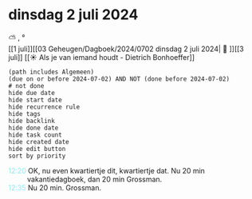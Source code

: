 # dinsdag 2 juli 2024

⛅ , °<br>[[1 juli]][[03 Geheugen/Dagboek/2024/0702 dinsdag 2 juli 2024| 📓 ]][[3 juli]]
[[☀️ Als je van iemand houdt - Dietrich Bonhoeffer]]
```tasks
(path includes Algemeen)
(due on or before 2024-07-02) AND NOT (done before 2024-07-02)
# not done
hide due date
hide start date
hide recurrence rule
hide tags
hide backlink
hide done date
hide task count
hide created date
hide edit button
sort by priority 
```
<p style="padding-left: 2.7em; text-indent: -2.7em; margin: 0"><font color=#8be9f2>12:20</font>  OK, nu even kwartiertje dit, kwartiertje dat. Nu 20 min vakantiedagboek, dan 20 min Grossman. </p>   
<p style="padding-left: 2.7em; text-indent: -2.7em; margin: 0"><font color=#8be9f2>12:35</font>  Nu 20 min. Grossman. </p>   